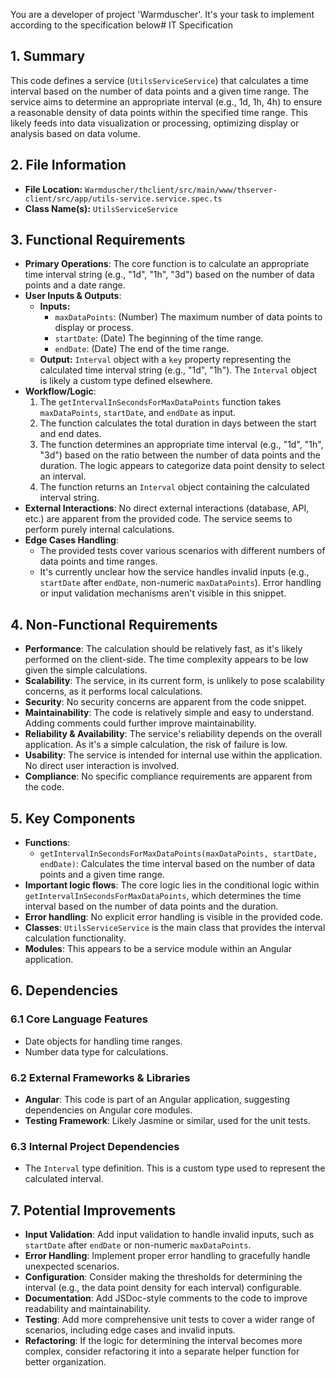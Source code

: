 You are a developer of project 'Warmduscher'. It's your task to implement according to the specification below# IT Specification

## 1. Summary

This code defines a service (`UtilsServiceService`) that calculates a time interval based on the number of data points and a given time range. The service aims to determine an appropriate interval (e.g., 1d, 1h, 4h) to ensure a reasonable density of data points within the specified time range. This likely feeds into data visualization or processing, optimizing display or analysis based on data volume.

## 2. File Information

- **File Location:** `Warmduscher/thclient/src/main/www/thserver-client/src/app/utils-service.service.spec.ts`
- **Class Name(s):** `UtilsServiceService`

## 3. Functional Requirements

- **Primary Operations**: The core function is to calculate an appropriate time interval string (e.g., "1d", "1h", "3d") based on the number of data points and a date range.
- **User Inputs & Outputs**:
    - **Inputs:**
        - `maxDataPoints`: (Number) The maximum number of data points to display or process.
        - `startDate`: (Date) The beginning of the time range.
        - `endDate`: (Date) The end of the time range.
    - **Output:** `Interval` object with a `key` property representing the calculated time interval string (e.g., "1d", "1h").  The `Interval` object is likely a custom type defined elsewhere.
- **Workflow/Logic**:
    1. The `getIntervalInSecondsForMaxDataPoints` function takes `maxDataPoints`, `startDate`, and `endDate` as input.
    2. The function calculates the total duration in days between the start and end dates.
    3. The function determines an appropriate time interval (e.g., "1d", "1h", "3d") based on the ratio between the number of data points and the duration. The logic appears to categorize data point density to select an interval.
    4. The function returns an `Interval` object containing the calculated interval string.
- **External Interactions**:  No direct external interactions (database, API, etc.) are apparent from the provided code. The service seems to perform purely internal calculations.
- **Edge Cases Handling**:
    - The provided tests cover various scenarios with different numbers of data points and time ranges.
    - It's currently unclear how the service handles invalid inputs (e.g., `startDate` after `endDate`, non-numeric `maxDataPoints`). Error handling or input validation mechanisms aren't visible in this snippet.

## 4. Non-Functional Requirements

- **Performance**: The calculation should be relatively fast, as it's likely performed on the client-side.  The time complexity appears to be low given the simple calculations.
- **Scalability**: The service, in its current form, is unlikely to pose scalability concerns, as it performs local calculations.
- **Security**: No security concerns are apparent from the code snippet.
- **Maintainability**: The code is relatively simple and easy to understand.  Adding comments could further improve maintainability.
- **Reliability & Availability**: The service's reliability depends on the overall application. As it's a simple calculation, the risk of failure is low.
- **Usability**: The service is intended for internal use within the application. No direct user interaction is involved.
- **Compliance**: No specific compliance requirements are apparent from the code.

## 5. Key Components

- **Functions**:
    - `getIntervalInSecondsForMaxDataPoints(maxDataPoints, startDate, endDate)`: Calculates the time interval based on the number of data points and a given time range.
- **Important logic flows**: The core logic lies in the conditional logic within `getIntervalInSecondsForMaxDataPoints`, which determines the time interval based on the number of data points and the duration.
- **Error handling**: No explicit error handling is visible in the provided code.
- **Classes**: `UtilsServiceService` is the main class that provides the interval calculation functionality.
- **Modules**: This appears to be a service module within an Angular application.

## 6. Dependencies

### 6.1 Core Language Features

- Date objects for handling time ranges.
- Number data type for calculations.

### 6.2 External Frameworks & Libraries

- **Angular**: This code is part of an Angular application, suggesting dependencies on Angular core modules.
- **Testing Framework**: Likely Jasmine or similar, used for the unit tests.

### 6.3 Internal Project Dependencies

-  The `Interval` type definition. This is a custom type used to represent the calculated interval.

## 7. Potential Improvements

- **Input Validation**: Add input validation to handle invalid inputs, such as `startDate` after `endDate` or non-numeric `maxDataPoints`.
- **Error Handling**: Implement proper error handling to gracefully handle unexpected scenarios.
- **Configuration**: Consider making the thresholds for determining the interval (e.g., the data point density for each interval) configurable.
- **Documentation**: Add JSDoc-style comments to the code to improve readability and maintainability.
- **Testing**: Add more comprehensive unit tests to cover a wider range of scenarios, including edge cases and invalid inputs.
- **Refactoring**: If the logic for determining the interval becomes more complex, consider refactoring it into a separate helper function for better organization.